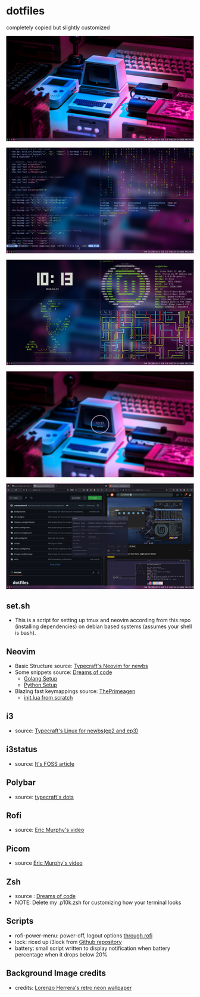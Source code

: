 # dotfiles

completely copied but slightly customized

![home](https://github.com/craniacshencil/dotfiles/blob/old-neon/screenshots/old-homepage.png)

![vim](https://github.com/craniacshencil/dotfiles/blob/old-neon/screenshots/old-vim-cmatrix-terminal.png)

![scripts](https://github.com/craniacshencil/dotfiles/blob/old-neon/screenshots/old-neofetch-tty-clock-cbonsai-pipes.png)

![i3lock](https://github.com/craniacshencil/dotfiles/blob/old-neon/screenshots/old-i3lock.png)

![rofi](https://github.com/craniacshencil/dotfiles/blob/old-neon/screenshots/old-rofi-firefox.png)

## set.sh

- This is a script for setting up tmux and neovim according from this repo (installing dependencies) on debian based systems (assumes your shell is bash).

## Neovim

- Basic Structure source: [Typecraft's Neovim for newbs](https://www.youtube.com/playlist?list=PLsz00TDipIffreIaUNk64KxTIkQaGguqn)
- Some snippets source: [Dreams of code](https://www.youtube.com/@dreamsofcode)
  - [Golang Setup](https://www.youtube.com/watch?v=i04sSQjd-qo)
  - [Python Setup](https://www.youtube.com/watch?v=4BnVeOUeZxc)
- Blazing fast keymappings source: [ThePrimeagen](https://www.youtube.com/c/theprimeagen)
  - [init.lua from scratch](https://www.youtube.com/watch?v=w7i4amO_zaE)

## i3

- source: [Typecraft's Linux for newbs(ep2 and ep3)](https://www.youtube.com/playlist?list=PLsz00TDipIffGKMW4hmzmwXTvARXyJMn8)

## i3status

- source: [It's FOSS article](https://itsfoss.com/i3-customization/)

## Polybar

- source: [typecraft's dots](https://github.com/typecraft-dev/dotfiles/tree/master/polybar/.config/polybar)

## Rofi

- source: [Eric Murphy's video](https://www.youtube.com/watch?v=TutfIwxSE_s)

## Picom

- source [Eric Murphy's video](https://www.youtube.com/watch?v=t6Klg7CvUxA)

## Zsh

- source : [Dreams of code](https://www.youtube.com/watch?v=ud7YxC33Z3w)
- NOTE: Delete my .p10k.zsh for customizing how your terminal looks

## Scripts

- rofi-power-menu: power-off, logout options [through rofi](https://github.com/jluttine/rofi-power-menu/blob/master/rofi-power-menu)
- lock: riced up i3lock from [Github repository](https://github.com/Raymo111/i3lock-color)
- battery: small script written to display notification when battery percentage when it drops below 20%

## Background Image credits

- credits: [Lorenzo Herrera's retro neon wallpaper](https://unsplash.com/photos/vintage-gray-game-console-and-joystick-p0j-mE6mGo4)
